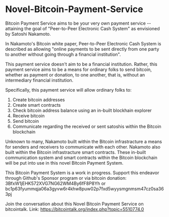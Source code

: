 # Novel-Bitcoin-Payment-Service

Bitcoin Payment Service aims to be your very own payment service -- attaining the goal of "Peer-to-Peer Electronic Cash System" as envisioned by Satoshi Nakamoto.

In Nakamoto's Bitcoin white paper, Peer-to-Peer Electronic Cash System is described as allowing  "online payments to be sent directly from one party to another without going through a financial institution".

This payment service doesn't aim to be a financial institution. Rather, this payment service aims to be a means for ordinary folks to send bitcoin, whether as payment or donation, to one another, that is, without an intermediary financial institution.

Specifically, this payment service will allow ordinary folks to:
1. Create bitcoin addresses
2. Create smart contracts
3. Check bitcoin address balance using an in-built blockhain explorer
4. Receive bitcoin 
5. Send bitcoin 
6. Communicate regarding the received or sent satoshis within the Bitcoin blockchain 

Unknown to many, Nakamoto built within the Bitcoin infrastracture a means for senders and receivers to communicate with each other. Nakamoto also built within the Bitcoin infrastracture smart contracts. These in-built communication system and smart contracts within the Bitcoin blockchain will be put into use in this novel Bitcoin Payment System.

This Bitcoin Payment System is a work in progress. Support this endeavor through Github's Sponsor program or via bitcoin donation:
3BfxW1jEHK572XVG7NG62WM4By6fF8P8Yh
or
bc1p63fyummqja06a3gyvw6r4khw8puw02p7fxd5wyysmgnmsm47cz0sa363pj 

Join the conversation about this Novel Bitcoin Payment Service on bitcointalk.
Link: https://bitcointalk.org/index.php?topic=5510774.0

 








